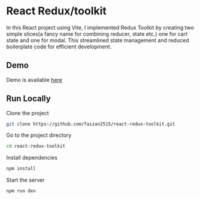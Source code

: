 # React Redux/toolkit

In this React project using Vite, I implemented Redux Toolkit by creating two simple slices(a fancy name for combining reducer, state etc.) one for cart state and one for modal. This streamlined state management and reduced boilerplate code for efficient development.

## Demo

Demo is available [here](https://my-chatgpt-clone.netlify.app/)

## Run Locally

Clone the project

```bash
git clone https://github.com/faizan2515/react-redux-toolkit.git
```

Go to the project directory

```bash
cd react-redux-toolkit
```

Install dependencies

```bash
npm install
```

Start the server

```bash
npm run dev
```

